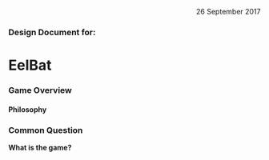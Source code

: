 <p align="right">26 September 2017</p>

<h3>Design Document for:</h3>
<h1>EelBat</h1>

### Game Overview
#### Philosophy
<p align="justify"></P>

### Common Question
<b>What is the game?</b>
